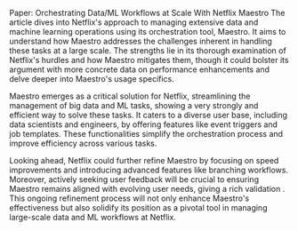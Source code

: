 
Paper: Orchestrating Data/ML Workflows at Scale With Netflix Maestro
The article dives into Netflix's approach to managing extensive data and machine learning operations using its orchestration tool, Maestro. It aims to understand how Maestro addresses the challenges inherent in handling these tasks at a large scale. The strengths lie in its thorough examination of Netflix's hurdles and how Maestro mitigates them, though it could bolster its argument with more concrete data on performance enhancements and delve deeper into Maestro's usage specifics.

Maestro emerges as a critical solution for Netflix, streamlining the management of big data and ML tasks, showing a very strongly and efficient way to solve these tasks. It caters to a diverse user base, including data scientists and engineers, by offering features like event triggers and job templates. These functionalities simplify the orchestration process and improve efficiency across various tasks.

Looking ahead, Netflix could further refine Maestro by focusing on speed improvements and introducing advanced features like branching workflows. Moreover, actively seeking user feedback will be crucial to ensuring Maestro remains aligned with evolving user needs, giving a rich validation . This ongoing refinement process will not only enhance Maestro's effectiveness but also solidify its position as a pivotal tool in managing large-scale data and ML workflows at Netflix.
